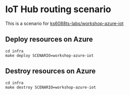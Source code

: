 # IoT Hub routing scenario

This is a scenario for [ks6088ts-labs/workshop-azure-iot](https://github.com/ks6088ts-labs/workshop-azure-iot)

## Deploy resources on Azure

```shell
cd infra
make deploy SCENARIO=workshop-azure-iot
```

## Destroy resources on Azure

```shell
cd infra
make destroy SCENARIO=workshop-azure-iot
```
